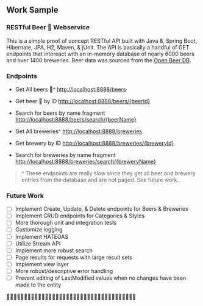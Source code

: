 ## Work Sample

### RESTful Beer :beers: Webservice
This is a simple proof of concept RESTful API built with Java 8, Spring Boot, Hibernate, JPA, H2, Maven, & jUnit. The API is basically a handful of GET endpoints that intereact with an in-memory database of nearly 6000 beers and over 1400 breweries. Beer data was sourced from the [Open Beer DB](https://openbeerdb.com/).


### Endpoints
- Get All beers :beers:^ 
[http://localhost:8888/beers](http://localhost:8888/beers)
- Get beer :beer: by ID
[http://localhost:8888/beers/{beerId}](http://localhost:8888/beers/{beerId})
- Search for beers by name fragment 
[http://localhost:8888/beers/search/{beerName}](http://localhost:8888/beers/search/{beerName})

- Get All breweries^ 
[http://localhost:8888/breweries](http://localhost:8888/breweries})
- Get brewery by ID [http://localhost:8888/breweries/{breweryId}](http://localhost:8888/breweries/{breweryId})
- Search for breweries by name fragment 
[http://localhost:8888/breweries/search/{breweryName}](http://localhost:8888/breweries/search/{breweryName})

> ^ These endpoints are really slow since they get all beer and brewery entries from the database and are not paged. See future work.



### Future Work
- [ ] Implement Create, Update, & Delete endpoints for Beers & Breweries
- [ ] Implement CRUD endpoints for Categories & Styles
- [ ] More thorough unit and integration tests 
- [ ] Customize logging
- [ ] Implement HATEOAS
- [ ] Utilize Stream API
- [ ] Implement more robust search
- [ ] Page results for requests with large result sets
- [ ] Implement view layer
- [ ] More robust/descriptive error handling
- [ ] Prevent editing of LastModified values when no changes have been made to the entity

:beer::beers::beer::beers::beer::beers::beer::beers::beer::beers::beer::beers::beer::beers::beer::beers::beer::beers::beer::beers::beer::beers::beer::beers::beer::beers::beer::beers::beer::beers::beer::beers::beer::beers::beer::beers::beer: